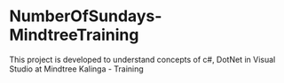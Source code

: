 # NumberOfSundays-MindtreeTraining
This project is developed to understand concepts of c#, DotNet in Visual Studio at Mindtree Kalinga - Training
